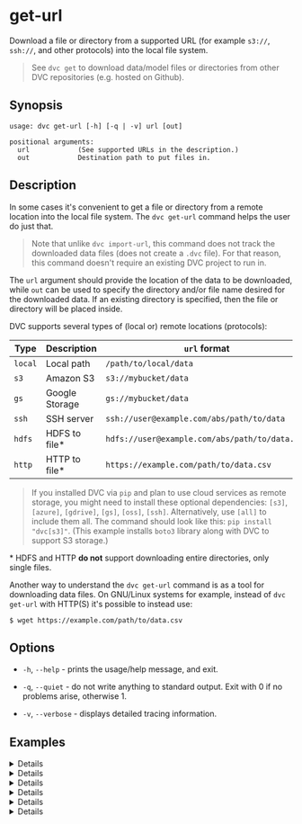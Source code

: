 # get-url

Download a file or directory from a supported URL (for example `s3://`,
`ssh://`, and other protocols) into the local file system.

> See `dvc get` to download data/model files or directories from other <abbr>DVC
> repositories</abbr> (e.g. hosted on Github).

## Synopsis

```usage
usage: dvc get-url [-h] [-q | -v] url [out]

positional arguments:
  url            (See supported URLs in the description.)
  out            Destination path to put files in.
```

## Description

In some cases it's convenient to get a file or directory from a remote location
into the local file system. The `dvc get-url` command helps the user do just
that.

> Note that unlike `dvc import-url`, this command does not track the downloaded
> data files (does not create a `.dvc` file). For that reason, this command
> doesn't require an existing <abbr>DVC project</abbr> to run in.

The `url` argument should provide the location of the data to be downloaded,
while `out` can be used to specify the directory and/or file name desired for
the downloaded data. If an existing directory is specified, then the file or
directory will be placed inside.

DVC supports several types of (local or) remote locations (protocols):

| Type    | Description    | `url` format                                   |
| ------- | -------------- | ---------------------------------------------- |
| `local` | Local path     | `/path/to/local/data`                          |
| `s3`    | Amazon S3      | `s3://mybucket/data`                           |
| `gs`    | Google Storage | `gs://mybucket/data`                           |
| `ssh`   | SSH server     | `ssh://user@example.com/abs/path/to/data`      |
| `hdfs`  | HDFS to file\* | `hdfs://user@example.com/abs/path/to/data.csv` |
| `http`  | HTTP to file\* | `https://example.com/path/to/data.csv`         |

> If you installed DVC via `pip` and plan to use cloud services as remote
> storage, you might need to install these optional dependencies: `[s3]`,
> `[azure]`, `[gdrive]`, `[gs]`, `[oss]`, `[ssh]`. Alternatively, use `[all]` to
> include them all. The command should look like this: `pip install "dvc[s3]"`.
> (This example installs `boto3` library along with DVC to support S3 storage.)

\* HDFS and HTTP **do not** support downloading entire directories, only single
files.

Another way to understand the `dvc get-url` command is as a tool for downloading
data files. On GNU/Linux systems for example, instead of `dvc get-url` with
HTTP(S) it's possible to instead use:

```dvc
$ wget https://example.com/path/to/data.csv
```

## Options

- `-h`, `--help` - prints the usage/help message, and exit.

- `-q`, `--quiet` - do not write anything to standard output. Exit with 0 if no
  problems arise, otherwise 1.

- `-v`, `--verbose` - displays detailed tracing information.

## Examples

<details>

### Click and expand for a local example

```dvc
$ dvc get-url /local/path/to/data
```

The above command will copy the `/local/path/to/data` file or directory into
`./dir`.

</details>

<details>

### Click for Amazon S3 example

This command will copy an S3 object into the current working directory with the
same file name:

```dvc
$ dvc get-url s3://bucket/path
```

By default, DVC expects that AWS CLI is already
[configured](https://docs.aws.amazon.com/cli/latest/userguide/cli-chap-configure.html).

DVC will use the AWS credentials file to access S3. To override the
configuration, you can use the parameters described in `dvc remote modify`.

> We use the `boto3` library to and communicate with AWS. The following API
> methods may be performed:
>
> - `head_object`
> - `download_file`
>
> So make sure you have the `s3:GetObject` permission enabled.

</details>

<details>

### Click for Google Cloud Storage example

```dvc
$ dvc get-url gs://bucket/path file
```

The above command downloads the `/path` file (or directory) into `./file`.

</details>

<details>

### Click for SSH example

```dvc
$ dvc get-url ssh://user@example.com/path/to/data
```

Using default SSH credentials, the above command gets the `data` file (or
directory).

</details>

<details>

### Click for HDFS example

```dvc
$ dvc get-url hdfs://user@example.com/path/to/file
```

</details>

<details>

### Click for HTTP example

> Both HTTP and HTTPS protocols are supported.

```dvc
$ dvc get-url https://example.com/path/to/file
```

</details>
